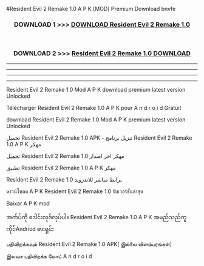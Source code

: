 #Resident Evil 2 Remake 1.0 A P K [MOD] Premium Download bnvfe



<div align="center">

<h3>DOWNLOAD 1 >>> <a href="https://teeasianyam.web.app?sq=Resident Evil 2 Remake 1.0">DOWNLOAD Resident Evil 2 Remake 1.0 </a></h3><br>

<h3>DOWNLOAD 2 >>> <a href="https://teeasianyam.web.app?sq=Resident Evil 2 Remake 1.0 ">Resident Evil 2 Remake 1.0  DOWNLOAD </a></h3>

</div>


----------------------------------------------------------

----------------------------------------------------------

----------------------------------------------------------

----------------------------------------------------------


Resident Evil 2 Remake 1.0  Mod A P K download premium latest version Unlocked

Télécharger Resident Evil 2 Remake 1.0  A P K pour A n d r o i d Gratuit

download Resident Evil 2 Remake 1.0  Mod A P K premium latest version Unlocked

تحميل Resident Evil 2 Remake 1.0  APK - تنزيل برنامج Resident Evil 2 Remake 1.0  A P K مهكر

تحميل Resident Evil 2 Remake 1.0  مهكر اخر اصدار

تطبيق Resident Evil 2 Remake 1.0  A P K مهكر

Resident Evil 2 Remake 1.0  برابط مباشر للاندرويد

ดาวน์โหลด A P K Resident Evil 2 Remake 1.0  รับเวอร์ชันล่าสุด

Baixar A P K mod

အက်ပ်ကို ဒေါင်းလုဒ်လုပ်ပါ။ Resident Evil 2 Remake 1.0  A P K အမည်သည်ကူကိုင်Andriod ဗားရှင်း

பதிவிறக்கவும் Resident Evil 2 Remake 1.0  APK[ இல்லை விளம்பரங்கள்] 
 
இலவச பதிவிறக்க மோட் A n d r o i d



